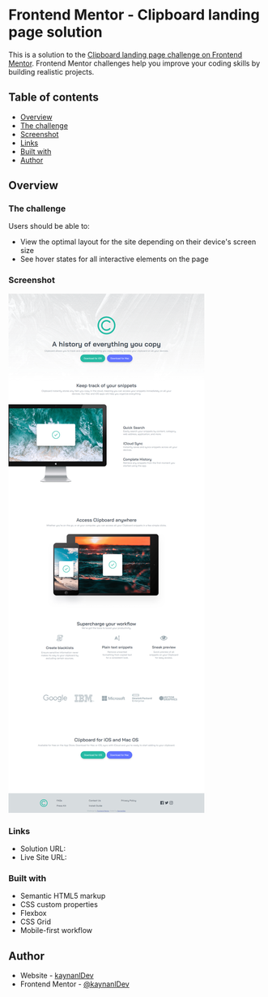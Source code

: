 # Frontend Mentor - Clipboard landing page solution

This is a solution to the [Clipboard landing page challenge on Frontend Mentor](https://www.frontendmentor.io/challenges/clipboard-landing-page-5cc9bccd6c4c91111378ecb9). Frontend Mentor challenges help you improve your coding skills by building realistic projects. 

## Table of contents

  - [Overview](#overview)
  - [The challenge](#the-challenge)
  - [Screenshot](#screenshot)
  - [Links](#links)
  - [Built with](#built-with)
  - [Author](#author)


## Overview

### The challenge

Users should be able to:

- View the optimal layout for the site depending on their device's screen size
- See hover states for all interactive elements on the page

### Screenshot

![](screencapture.png)



### Links

- Solution URL: [](https://your-solution-url.com)
- Live Site URL: [](https://landing-page-clipboard-five.vercel.app/)


### Built with

- Semantic HTML5 markup
- CSS custom properties
- Flexbox
- CSS Grid
- Mobile-first workflow


## Author

- Website - [kaynanlDev](https://github.com/kaynanlDev)
- Frontend Mentor - [@kaynanlDev](https://www.frontendmentor.io/profile/kaynanlDev)





